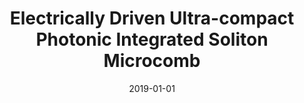 ---
title: "Electrically Driven Ultra-compact Photonic Integrated Soliton Microcomb"
collection: publications
category: conferences
permalink: /publication/2019-01-01-Electrically-Driven-Ultra-compact-Photonic-Integrated-Soliton-Microcomb
date: 2019-01-01
venue: 'In the proceedings of <i>Conference on Lasers and Electro-Optics</i>'
paperurl: 'http://dx.doi.org/10.1364/CLEO\_SI.2019.STU3J.4'
citation: ' Arslan Raja,  Andrey Voloshin,  Hairun Guo,  Sofya Agafonova,  Junqiu Liu,  Alexander Gorodnitskiy,  Maxim Karpov,  Nikolay Pavlov,  Erwan Lucas,  Ramzil Galiev,  Artem Shitikov,  John Jost,  Michael Gorodetsky,  Tobias Kippenberg, <strong> Electrically Driven Ultra-compact Photonic Integrated Soliton Microcomb.</strong>  In the proceedings of <i>Conference on Lasers and Electro-Optics</i>, 2019.'
---